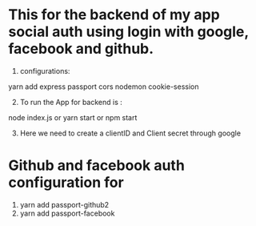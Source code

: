 # This for the backend of my app social auth using login with google, facebook and github.

1.  configurations:

yarn add express passport cors nodemon cookie-session

2. To run the App for backend is :

node index.js or yarn start or npm start

3. Here we need to create a clientID and Client secret through google

# Github and facebook auth configuration for

1. yarn add passport-github2
2. yarn add passport-facebook
